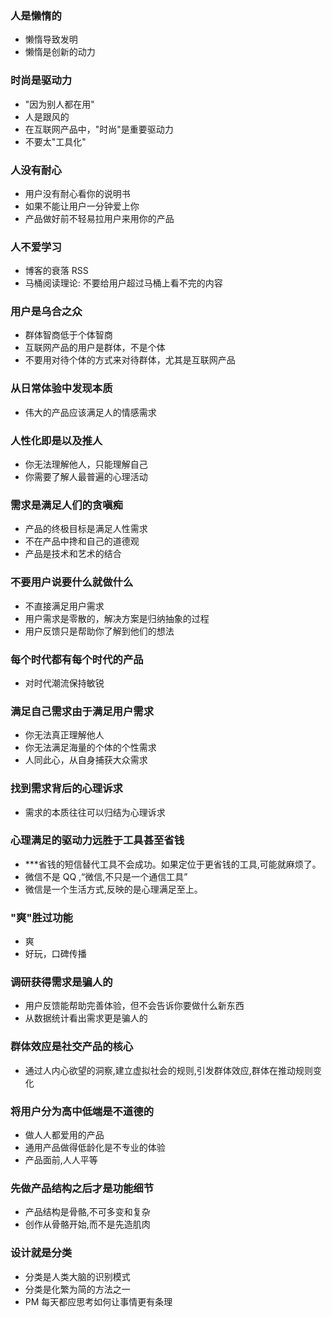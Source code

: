 ### 人是懒惰的
* 懒惰导致发明
* 懒惰是创新的动力

### 时尚是驱动力
* "因为别人都在用"
* 人是跟风的
* 在互联网产品中，"时尚"是重要驱动力
* 不要太"工具化"

### 人没有耐心
* 用户没有耐心看你的说明书
* 如果不能让用户一分钟爱上你
* 产品做好前不轻易拉用户来用你的产品

### 人不爱学习
* 博客的衰落 RSS
* 马桶阅读理论: 不要给用户超过马桶上看不完的内容

### 用户是乌合之众
* 群体智商低于个体智商
* 互联网产品的用户是群体，不是个体
* 不要用对待个体的方式来对待群体，尤其是互联网产品

### 从日常体验中发现本质
* 伟大的产品应该满足人的情感需求

### 人性化即是以及推人
* 你无法理解他人，只能理解自己
* 你需要了解人最普遍的心理活动

### 需求是满足人们的贪嗔痴
* 产品的终极目标是满足人性需求
* 不在产品中搀和自己的道德观
* 产品是技术和艺术的结合

### 不要用户说要什么就做什么
* 不直接满足用户需求
* 用户需求是零散的，解决方案是归纳抽象的过程
* 用户反馈只是帮助你了解到他们的想法

### 每个时代都有每个时代的产品
* 对时代潮流保持敏锐

### 满足自己需求由于满足用户需求
* 你无法真正理解他人
* 你无法满足海量的个体的个性需求
* 人同此心，从自身捕获大众需求

### 找到需求背后的心理诉求
* 需求的本质往往可以归结为心理诉求

### 心理满足的驱动力远胜于工具甚至省钱
* ***省钱的短信替代工具不会成功。如果定位于更省钱的工具,可能就麻烦了。
* 微信不是 QQ ,“微信,不只是一个通信工具”
* 微信是一个生活方式,反映的是心理满足至上。

### "爽"胜过功能
* 爽
* 好玩，口碑传播

### 调研获得需求是骗人的
* 用户反馈能帮助完善体验，但不会告诉你要做什么新东西
* 从数据统计看出需求更是骗人的

### 群体效应是社交产品的核心
* 通过人内心欲望的洞察,建立虚拟社会的规则,引发群体效应,群体在推动规则变化

### 将用户分为高中低端是不道德的
* 做人人都爱用的产品
* 通用产品做得低龄化是不专业的体验
* 产品面前,人人平等

### 先做产品结构之后才是功能细节
* 产品结构是骨骼,不可多变和复杂
* 创作从骨骼开始,而不是先造肌肉

### 设计就是分类
* 分类是人类大脑的识别模式
* 分类是化繁为简的方法之一
* PM 每天都应思考如何让事情更有条理
